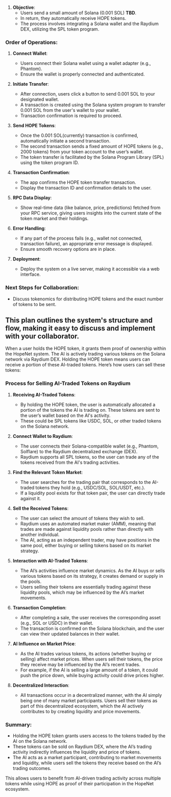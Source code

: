 1. **Objective**:
   - Users send a small amount of Solana (0.001 SOL) **TBD**.
   - In return, they automatically receive HOPE tokens.
   - The process involves integrating a Solana wallet and the Raydium DEX, utilizing the SPL token program.

### **Order of Operations**:

1. **Connect Wallet**:
   - Users connect their Solana wallet using a wallet adapter (e.g., Phantom).
   - Ensure the wallet is properly connected and authenticated.

2. **Initiate Transfer**:
   - After connection, users click a button to send 0.001 SOL to your designated wallet.
   - A transaction is created using the Solana system program to transfer 0.001 SOL from the user's wallet to your wallet.
   - Transaction confirmation is required to proceed.

3. **Send HOPE Tokens**:
   - Once the 0.001 SOL(currently) transaction is confirmed, automatically initiate a second transaction.
   - The second transaction sends a fixed amount of HOPE tokens (e.g., 2000 tokens) from your token account to the user’s wallet.
   - The token transfer is facilitated by the Solana Program Library (SPL) using the token program ID.

4. **Transaction Confirmation**:
   - The app confirms the HOPE token transfer transaction.
   - Display the transaction ID and confirmation details to the user.

5. **RPC Data Display**:
   - Show real-time data (like balance, price, predictions) fetched from your RPC service, giving users insights into the current state of the token market and their holdings.

6. **Error Handling**:
   - If any part of the process fails (e.g., wallet not connected, transaction failure), an appropriate error message is displayed.
   - Ensure smooth recovery options are in place.

7. **Deployment**:
   - Deploy the system on a live server, making it accessible via a web interface.

### **Next Steps for Collaboration**:
- Discuss tokenomics for distributing HOPE tokens and the exact number of tokens to be sent.

This plan outlines the system's structure and flow, making it easy to discuss and implement with your collaborator.
---


When a user holds the HOPE token, it grants them proof of ownership within the HopeNet system. The AI is actively trading various tokens on the Solana network via Raydium DEX. Holding the HOPE token means users can receive a portion of these AI-traded tokens. Here’s how users can sell these tokens:

### **Process for Selling AI-Traded Tokens on Raydium**

1. **Receiving AI-Traded Tokens**:
   - By holding the HOPE token, the user is automatically allocated a portion of the tokens the AI is trading on. These tokens are sent to the user’s wallet based on the AI's activity.
   - These could be SPL tokens like USDC, SOL, or other traded tokens on the Solana network.

2. **Connect Wallet to Raydium**:
   - The user connects their Solana-compatible wallet (e.g., Phantom, Solflare) to the Raydium decentralized exchange (DEX).
   - Raydium supports all SPL tokens, so the user can trade any of the tokens received from the AI's trading activities.

3. **Find the Relevant Token Market**:
   - The user searches for the trading pair that corresponds to the AI-traded tokens they hold (e.g., USDC/SOL, SOL/USDT, etc.).
   - If a liquidity pool exists for that token pair, the user can directly trade against it.

4. **Sell the Received Tokens**:
   - The user can select the amount of tokens they wish to sell.
   - Raydium uses an automated market maker (AMM), meaning that trades are made against liquidity pools rather than directly with another individual.
   - The AI, acting as an independent trader, may have positions in the same pool, either buying or selling tokens based on its market strategy.

5. **Interaction with AI-Traded Tokens**:
   - The AI’s activities influence market dynamics. As the AI buys or sells various tokens based on its strategy, it creates demand or supply in the pools.
   - Users selling their tokens are essentially trading against these liquidity pools, which may be influenced by the AI’s market movements.

6. **Transaction Completion**:
   - After completing a sale, the user receives the corresponding asset (e.g., SOL or USDC) in their wallet.
   - The transaction is confirmed on the Solana blockchain, and the user can view their updated balances in their wallet.

7. **AI Influence on Market Price**:
   - As the AI trades various tokens, its actions (whether buying or selling) affect market prices. When users sell their tokens, the price they receive may be influenced by the AI’s recent trades.
   - For example, if the AI is selling a large amount of a token, it could push the price down, while buying activity could drive prices higher.

8. **Decentralized Interaction**:
   - All transactions occur in a decentralized manner, with the AI simply being one of many market participants. Users sell their tokens as part of this decentralized ecosystem, which the AI actively contributes to by creating liquidity and price movements.

### **Summary**:
- Holding the HOPE token grants users access to the tokens traded by the AI on the Solana network.
- These tokens can be sold on Raydium DEX, where the AI’s trading activity indirectly influences the liquidity and price of tokens.
- The AI acts as a market participant, contributing to market movements and liquidity, while users sell the tokens they receive based on the AI’s trading outcomes.

This allows users to benefit from AI-driven trading activity across multiple tokens while using HOPE as proof of their participation in the HopeNet ecosystem.
